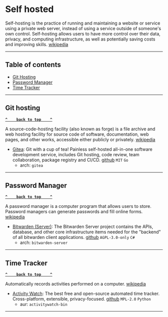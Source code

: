 # Self hosted

Self-hosting is the practice of running and maintaining a website or service using a private web server, instead of using a service outside of someone's own control. Self-hosting allows users to have more control over their data, privacy, and computing infrastructure, as well as potentially saving costs and improving skills. [wikipedia](https://en.wikipedia.org/wiki/Self-hosting_(web_services))

---

## Table of contents

- [Git Hosting](#git-hosting)
- [Password Manager](#password-manager)
- [Time Tracker](#time-tracker)

---

## Git hosting

**[`^    back to top    ^`](#table-of-contents)**

A source-code-hosting facility (also known as forge) is a file archive and web hosting facility for source code of software, documentation, web pages, and other works, accessible either publicly or privately. [wikipedia](https://en.wikipedia.org/wiki/Comparison_of_source-code-hosting_facilities)

- [Gitea](https://gitea.io/):  Git with a cup of tea! Painless self-hosted all-in-one software development service, includes Git hosting, code review, team collaboration, package registry and CI/CD. [github](https://github.com/go-gitea/gitea) `MIT` `Go`
  - arch: `gitea`

---

## Password Manager

**[`^    back to top    ^`](#table-of-contents)**

A password manager is a computer program that allows users to store. Password managers can generate passwords and fill online forms. [wikipedia](https://en.wikipedia.org/wiki/Password_manager)

- [Bitwarden (Server)](https://bitwarden.com/): The Bitwarden Server project contains the APIs, database, and other core infrastructure items needed for the "backend" of all bitwarden client applications. [github](https://github.com/bitwarden/server) `AGPL-3.0-only` `C#`
  - arch: `bitwarden-server`

---

## Time Tracker

**[`^    back to top    ^`](#table-of-contents)**

Automatically records activities performed on a computer. [wikipedia](https://en.wikipedia.org/wiki/Time-tracking_software)

- [Activity Watch](https://activitywatch.net/): The best free and open-source automated time tracker. Cross-platform, extensible, privacy-focused. [github](https://github.com/ActivityWatch/activitywatch) `MPL-2.0` `Python`
  - aur: `activitywatch-bin`

---
